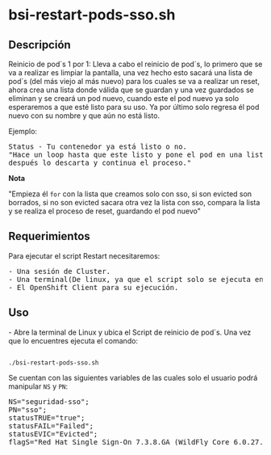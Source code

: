 # bsi-restart-pods-sso.sh

Descripción
-

<p>Reinicio de pod´s 1 por 1: Lleva a cabo el reinicio 
de pod´s, lo primero que se va a realizar es limpiar la pantalla,
una vez hecho esto sacará una lista de pod´s (del más viejo al más nuevo)
para los cuales se va a realizar un reset, ahora crea una lista donde válida que se guardan
y una vez guardados se eliminan y se creará un pod nuevo, cuando 
este el pod nuevo ya solo esperaremos a que esté listo para su uso.
Ya por último solo regresa él pod nuevo con su nombre y que aún no está listo.</p>
<p>
Ejemplo:</p>
<pre>
Status - Tu contenedor ya está listo o no.
"Hace un loop hasta que este listo y pone el pod en una lista de terminados,
después lo descarta y continua el proceso."
</pre>

 <p><strong>Nota</p></strong>
 <p>
"Empieza él <code>for</code> con la lista que creamos solo con sso,
si son evicted son borrados, si no son evicted sacara otra vez 
la lista con sso, compara la lista y se realiza el proceso de reset,
guardando el pod nuevo"
</p>

Requerimientos
-

<p>Para ejecutar el script Restart necesitaremos:
</p>
<pre>
- Una sesión de Cluster.
- Una terminal(De linux, ya que el script solo se ejecuta en una terminal Linux).
- El OpenShift Client para su ejecución.
</pre>


Uso
-
<p>
- Abre la terminal de Linux y ubica el Script de reinicio de pod´s.
Una vez que lo encuentres ejecuta el comando:</p>
 <code>
./bsi-restart-pods-sso.sh</code>
<p> Se cuentan con las siguientes variables de las cuales solo el usuario podrá manipular <code>NS</code> y <code>PN</code>:</p>
<pre>
NS="seguridad-sso";
PN="sso";
statusTRUE="true";
statusFAIL="Failed";
statusEVIC="Evicted";
flagS="Red Hat Single Sign-On 7.3.8.GA (WildFly Core 6.0.27.Final-redhat-00001) started in";
</pre>


 






